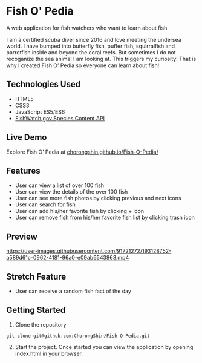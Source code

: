 # Fish O' Pedia

A web application for fish watchers who want to learn about fish.

I am a certified scuba diver since 2016 and love meeting the undersea world. I have bumped into  butterfly fish, puffer fish, squirralfish and parrotfish inside and beyond the coral reefs. But sometimes I do not recoganize the sea animal I am looking at. This triggers my curiosity! That is why I created Fish O’ Pedia so everyone can learn about fish!

## Technologies Used
* HTML5
* CSS3
* JavaScript ES5/ES6
* [FishWatch.gov Species Content API](https://www.fishwatch.gov/developers)

## Live Demo
Explore Fish O’ Pedia at [chorongshin.github.io/Fish-O-Pedia/](https://chorongshin.github.io/Fish-O-Pedia/)

## Features
* User can view a list of over 100 fish
* User can view the details of the over 100 fish
* User can see more fish photos by clicking previous and next icons
* User can search for fish
* User can add his/her favorite fish by clicking + icon 
* User can remove fish from his/her favorite fish list by clicking trash icon


## Preview
https://user-images.githubusercontent.com/91721272/193128752-a589d61c-0962-4181-96a0-e09ab6543863.mp4

## Stretch Feature
* User can receive a random fish fact of the day

## Getting Started
1. Clone the repository
```
git clone git@github.com:ChorongShin/Fish-O-Pedia.git
```
2. Start the project. Once started you can view the application by opening index.html in your browser.

